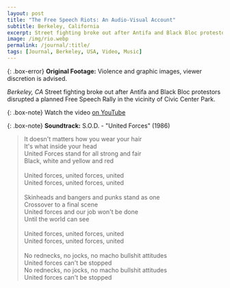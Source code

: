 ```yaml
---
layout: post
title: "The Free Speech Riots: An Audio-Visual Account"
subtitle: Berkeley, California
excerpt: Street fighting broke out after Antifa and Black Bloc protestors disrupted a planned Free Speech Rally at Berkeley's Civic Center Park ...
image: /img/rio.webp
permalink: /journal/:title/
tags: [Journal, Berkeley, USA, Video, Music]
---
```


{: .box-error}
<b>Original Footage:</b> Violence and graphic images, viewer discretion is advised.

<em>Berkeley, CA</em> Street fighting broke out after Antifa and Black Bloc protestors disrupted a planned Free Speech Rally in the vicinity of Civic Center Park.

{: .box-note}
Watch the video <a href="https://www.youtube.com/embed/3cSBrE1ETDg">on YouTube<i class="fab fa-youtube" role="presentation"></i></a>

{: .box-note}
<b>Soundtrack:</b> S.O.D. - "United Forces" (1986)

> It doesn't matters how you wear your hair<br>
It's what inside your head<br>
United Forces stand for all strong and fair<br>
Black, white and yellow and red<br><br>
United forces, united forces, united<br>
United forces, united forces, united<br><br>
Skinheads and bangers and punks stand as one<br>
Crossover to a final scene<br>
United forces and our job won't be done<br>
Until the world can see<br><br>
United forces, united forces, united<br>
United forces, united forces, united<br><br>
No rednecks, no jocks, no macho bullshit attitudes<br>
United forces can't be stopped<br>
No rednecks, no jocks, no macho bullshit attitudes<br>
United forces can't be stopped
